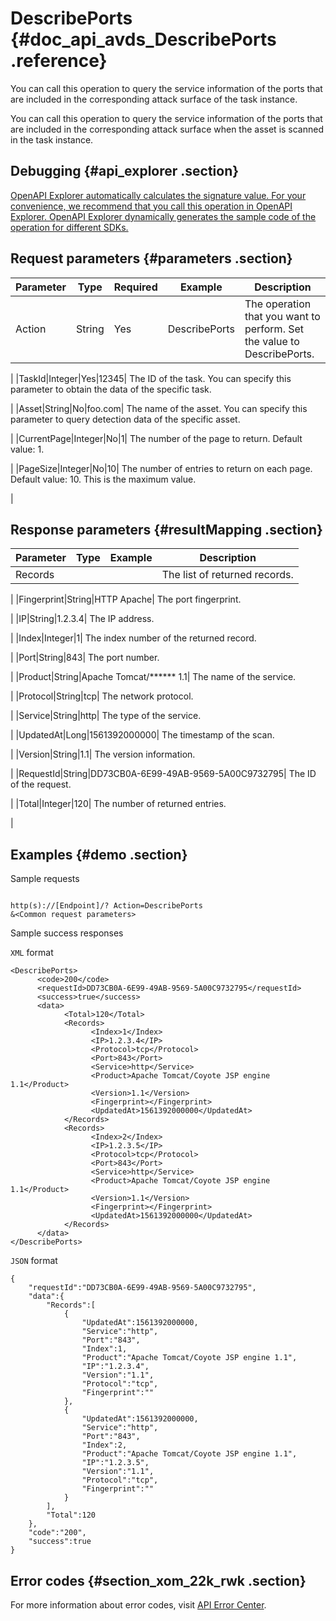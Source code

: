 # DescribePorts {#doc_api_avds_DescribePorts .reference}

You can call this operation to query the service information of the ports that are included in the corresponding attack surface of the task instance.

You can call this operation to query the service information of the ports that are included in the corresponding attack surface when the asset is scanned in the task instance.

## Debugging {#api_explorer .section}

[OpenAPI Explorer automatically calculates the signature value. For your convenience, we recommend that you call this operation in OpenAPI Explorer. OpenAPI Explorer dynamically generates the sample code of the operation for different SDKs.](https://api.aliyun.com/#product=avds&api=DescribePorts&type=RPC&version=2017-11-29)

## Request parameters {#parameters .section}

|Parameter|Type|Required|Example|Description|
|---------|----|--------|-------|-----------|
|Action|String|Yes|DescribePorts| The operation that you want to perform. Set the value to DescribePorts.

 |
|TaskId|Integer|Yes|12345| The ID of the task. You can specify this parameter to obtain the data of the specific task.

 |
|Asset|String|No|foo.com| The name of the asset. You can specify this parameter to query detection data of the specific asset.

 |
|CurrentPage|Integer|No|1| The number of the page to return. Default value: 1.

 |
|PageSize|Integer|No|10| The number of entries to return on each page. Default value: 10. This is the maximum value.

 |

## Response parameters {#resultMapping .section}

|Parameter|Type|Example|Description|
|---------|----|-------|-----------|
|Records| | | The list of returned records.

 |
|Fingerprint|String|HTTP Apache| The port fingerprint.

 |
|IP|String|1.2.3.4| The IP address.

 |
|Index|Integer|1| The index number of the returned record.

 |
|Port|String|843| The port number.

 |
|Product|String|Apache Tomcat/\*\*\*\*\*\* 1.1| The name of the service.

 |
|Protocol|String|tcp| The network protocol.

 |
|Service|String|http| The type of the service.

 |
|UpdatedAt|Long|1561392000000| The timestamp of the scan.

 |
|Version|String|1.1| The version information.

 |
|RequestId|String|DD73CB0A-6E99-49AB-9569-5A00C9732795| The ID of the request.

 |
|Total|Integer|120| The number of returned entries.

 |

## Examples {#demo .section}

Sample requests

``` {#request_demo}

http(s)://[Endpoint]/? Action=DescribePorts
&<Common request parameters>

```

Sample success responses

`XML` format

``` {#xml_return_success_demo}
<DescribePorts>
	  <code>200</code>
	  <requestId>DD73CB0A-6E99-49AB-9569-5A00C9732795</requestId>
	  <success>true</success>
	  <data>
		    <Total>120</Total>
		    <Records>
			      <Index>1</Index>
			      <IP>1.2.3.4</IP>
			      <Protocol>tcp</Protocol>
			      <Port>843</Port>
			      <Service>http</Service>
			      <Product>Apache Tomcat/Coyote JSP engine 1.1</Product>
			      <Version>1.1</Version>
			      <Fingerprint></Fingerprint>
			      <UpdatedAt>1561392000000</UpdatedAt>
		    </Records>
		    <Records>
			      <Index>2</Index>
			      <IP>1.2.3.5</IP>
			      <Protocol>tcp</Protocol>
			      <Port>843</Port>
			      <Service>http</Service>
			      <Product>Apache Tomcat/Coyote JSP engine 1.1</Product>
			      <Version>1.1</Version>
			      <Fingerprint></Fingerprint>
			      <UpdatedAt>1561392000000</UpdatedAt>
		    </Records>
	  </data>
</DescribePorts>
```

`JSON` format

``` {#json_return_success_demo}
{
	"requestId":"DD73CB0A-6E99-49AB-9569-5A00C9732795",
	"data":{
		"Records":[
			{
				"UpdatedAt":1561392000000,
				"Service":"http",
				"Port":"843",
				"Index":1,
				"Product":"Apache Tomcat/Coyote JSP engine 1.1",
				"IP":"1.2.3.4",
				"Version":"1.1",
				"Protocol":"tcp",
				"Fingerprint":""
			},
			{
				"UpdatedAt":1561392000000,
				"Service":"http",
				"Port":"843",
				"Index":2,
				"Product":"Apache Tomcat/Coyote JSP engine 1.1",
				"IP":"1.2.3.5",
				"Version":"1.1",
				"Protocol":"tcp",
				"Fingerprint":""
			}
		],
		"Total":120
	},
	"code":"200",
	"success":true
}
```

## Error codes {#section_xom_22k_rwk .section}

For more information about error codes, visit [API Error Center](https://error-center.alibabacloud.com/status/product/avds).

